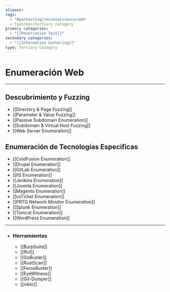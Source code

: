```yaml
---
aliases:
tags:
  - "#pentesting/reconnaissance/web"
  - type/moc/tertiary_category
primary categories:
  - "[[Penetration Test]]"
secondary categories:
  - "[[Information Gathering]]"
type: Tertiary Category
---
```

# Enumeración Web

***

## Descubrimiento y Fuzzing

-  [[Directory & Page Fuzzing]]
-  [[Parameter & Value Fuzzing]]
-  [[Passive Subdomain Enumeration]]
-  [[Subdomain & Virtual Host Fuzzing]]
-  [[Web Server Enumeration]]

## Enumeración de Tecnologías Especificas

-  [[ColdFusion Enumeration]]
- [[Drupal Enumeration]]
-  [[GitLab Enumeration]]
-  [[IIS Enumeration]]
-  [[Jenkins Enumeration]]
-  [[Joomla Enumeration]]
-  [[Magento Enumeration]]
-  [[osTicket Enumeration]]
-  [[PRTG Network Monitor Enumeration]]
-  [[Splunk Enumeration]]
-  [[Tomcat Enumeration]]
-  [[WordPress Enumeration]]


***

- ### Herramientas
	- [[BurpSuite]]
	- [[ffuf]]
	- [[GoBuster]]
	- [[RustScan]]
	- [[FeroxBuster]]
	- [[EyeWitness]]
	- [[Git-Dumper]]
	- [[nikto]]

